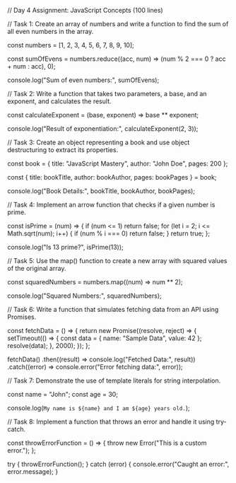 // Day 4 Assignment: JavaScript Concepts (100 lines)

// Task 1: Create an array of numbers and write a function to find the sum of all even numbers in the array.

const numbers = [1, 2, 3, 4, 5, 6, 7, 8, 9, 10];

const sumOfEvens = numbers.reduce((acc, num) => (num % 2 === 0 ? acc + num : acc), 0);

console.log("Sum of even numbers:", sumOfEvens);

// Task 2: Write a function that takes two parameters, a base, and an exponent, and calculates the result.

const calculateExponent = (base, exponent) => base \*\* exponent;

console.log("Result of exponentiation:", calculateExponent(2, 3));

// Task 3: Create an object representing a book and use object destructuring to extract its properties.

const book = { title: "JavaScript Mastery", author: "John Doe", pages: 200 };

const { title: bookTitle, author: bookAuthor, pages: bookPages } = book;

console.log("Book Details:", bookTitle, bookAuthor, bookPages);

// Task 4: Implement an arrow function that checks if a given number is prime.

const isPrime = (num) => {
if (num <= 1) return false;
for (let i = 2; i <= Math.sqrt(num); i++) {
if (num % i === 0) return false;
}
return true;
};

console.log("Is 13 prime?", isPrime(13));

// Task 5: Use the map() function to create a new array with squared values of the original array.

const squaredNumbers = numbers.map((num) => num \*\* 2);

console.log("Squared Numbers:", squaredNumbers);

// Task 6: Write a function that simulates fetching data from an API using Promises.

const fetchData = () => {
return new Promise((resolve, reject) => {
setTimeout(() => {
const data = { name: "Sample Data", value: 42 };
resolve(data);
}, 2000);
});
};

fetchData()
.then((result) => console.log("Fetched Data:", result))
.catch((error) => console.error("Error fetching data:", error));

// Task 7: Demonstrate the use of template literals for string interpolation.

const name = "John";
const age = 30;

console.log(`My name is ${name} and I am ${age} years old.`);

// Task 8: Implement a function that throws an error and handle it using try-catch.

const throwErrorFunction = () => {
throw new Error("This is a custom error.");
};

try {
throwErrorFunction();
} catch (error) {
console.error("Caught an error:", error.message);
}
